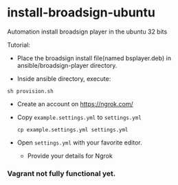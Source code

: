 # install-broadsign-ubuntu
Automation install broadsign player in the ubuntu 32 bits

Tutorial:

- Place the broadsign install file(named bsplayer.deb) in ansible/broadsign-player directory.

- Inside ansible directory, execute:
```
sh provision.sh
```

- Create an account on https://ngrok.com/

- Copy `example.settings.yml` to `settings.yml`

    `cp example.settings.yml settings.yml`

- Open `settings.yml` with your favorite editor.

  * Provide your details for Ngrok

### Vagrant not fully functional yet.
